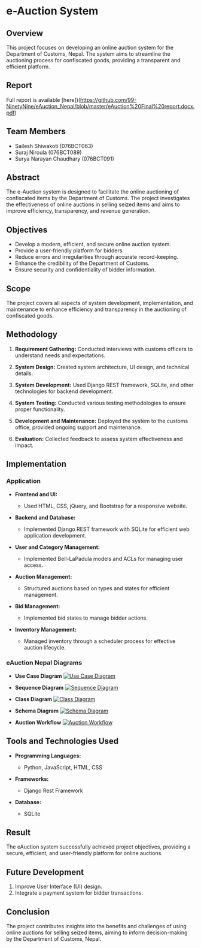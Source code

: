 # e-Auction System

## Overview

This project focuses on developing an online auction system for the Department of Customs, Nepal. The system aims to streamline the auctioning process for confiscated goods, providing a transparent and efficient platform.

## Report
Full report is available [here])(https://github.com/99-NinetyNine/eAuction_Nepal/blob/master/eAuction%20Final%20report.docx.pdf)

## Team Members
- Sailesh Shiwakoti (076BCT063)
- Suraj Niroula (076BCT089)
- Surya Narayan Chaudhary (076BCT091)

## Abstract

The e-Auction system is designed to facilitate the online auctioning of confiscated items by the Department of Customs. The project investigates the effectiveness of online auctions in selling seized items and aims to improve efficiency, transparency, and revenue generation.

## Objectives

- Develop a modern, efficient, and secure online auction system.
- Provide a user-friendly platform for bidders.
- Reduce errors and irregularities through accurate record-keeping.
- Enhance the credibility of the Department of Customs.
- Ensure security and confidentiality of bidder information.

## Scope

The project covers all aspects of system development, implementation, and maintenance to enhance efficiency and transparency in the auctioning of confiscated goods.

## Methodology

1. **Requirement Gathering:**
   Conducted interviews with customs officers to understand needs and expectations.

2. **System Design:**
   Created system architecture, UI design, and technical details.

3. **System Development:**
   Used Django REST framework, SQLite, and other technologies for backend development.

4. **System Testing:**
   Conducted various testing methodologies to ensure proper functionality.

5. **Development and Maintenance:**
   Deployed the system to the customs office, provided ongoing support and maintenance.

6. **Evaluation:**
   Collected feedback to assess system effectiveness and impact.

## Implementation

### Application

- **Frontend and UI:**
  - Used HTML, CSS, jQuery, and Bootstrap for a responsive website.
  
- **Backend and Database:**
  - Implemented Django REST framework with SQLite for efficient web application development.

- **User and Category Management:**
  - Implemented Bell-LaPadula models and ACLs for managing user access.

- **Auction Management:**
  - Structured auctions based on types and states for efficient management.

- **Bid Management:**
  - Implemented bid states to manage bidder actions.

- **Inventory Management:**
  - Managed inventory through a scheduler process for effective auction lifecycle.


### eAuction Nepal Diagrams

- **Use Case Diagram**
  [![Use Case Diagram](https://github.com/99-NinetyNine/eAuction_Nepal/blob/master/media/AuctionImages/usecase.png)](https://github.com/99-NinetyNine/eAuction_Nepal/blob/master/media/AuctionImages/usecase.png)

- **Sequence Diagram**
  [![Sequence Diagram](https://github.com/99-NinetyNine/eAuction_Nepal/blob/master/media/AuctionImages/seuce.png)](https://github.com/99-NinetyNine/eAuction_Nepal/blob/master/media/AuctionImages/seuce.png)

- **Class Diagram**
  [![Class Diagram](https://github.com/99-NinetyNine/eAuction_Nepal/blob/master/media/AuctionImages/class.png)](https://github.com/99-NinetyNine/eAuction_Nepal/blob/master/media/AuctionImages/class.png)

- **Schema Diagram**
  [![Schema Diagram](https://github.com/99-NinetyNine/eAuction_Nepal/blob/master/media/AuctionImages/rdbms.png)](https://github.com/99-NinetyNine/eAuction_Nepal/blob/master/media/AuctionImages/rdbms.png)

- **Auction Workflow**
  [![Auction Workflow](https://github.com/99-NinetyNine/eAuction_Nepal/blob/master/media/AuctionImages/auction_workflow_vqdCB80.png)](https://github.com/99-NinetyNine/eAuction_Nepal/blob/master/media/AuctionImages/auction_workflow_vqdCB80.png)
  

## Tools and Technologies Used

- **Programming Languages:**
  - Python, JavaScript, HTML, CSS
  
- **Frameworks:**
  - Django Rest Framework
  
- **Database:**
  - SQLite

## Result

The eAuction system successfully achieved project objectives, providing a secure, efficient, and user-friendly platform for online auctions.

## Future Development

1. Improve User Interface (UI) design.
2. Integrate a payment system for bidder transactions.

## Conclusion

The project contributes insights into the benefits and challenges of using online auctions for selling seized items, aiming to inform decision-making by the Department of Customs, Nepal.
